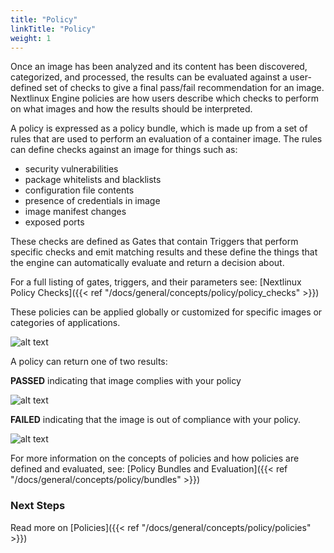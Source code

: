 ```yaml
---
title: "Policy"
linkTitle: "Policy"
weight: 1
---
```


Once an image has been analyzed and its content has been discovered, categorized, and processed, the results can be evaluated against a user-defined set of checks to give a final pass/fail recommendation for an image. Nextlinux Engine policies are how users describe which checks to perform on what images and how the results should be interpreted.

 A policy is expressed as a policy bundle, which is made up from a set of rules that are used to perform an evaluation of a container image. The rules can define checks against an image for things such as:

- security vulnerabilities
- package whitelists and blacklists
- configuration file contents
- presence of credentials in image
- image manifest changes
- exposed ports

These checks are defined as Gates that contain Triggers that perform specific checks and emit matching results and these define the things that the engine can automatically evaluate and return a decision about.

For a full listing of gates, triggers, and their parameters see: [Nextlinux Policy Checks]({{< ref "/docs/general/concepts/policy/policy_checks" >}})

These policies can be applied globally or customized for specific images or categories of applications.

![alt text](NextlinuxPolicyEval.png)

A policy can return one of two results:

**PASSED** indicating that image complies with your policy

![alt text](https://nextlinux.com/wp-content/uploads/2017/07/pass.png)

**FAILED** indicating that the image is out of compliance with your policy.

![alt text](https://nextlinux.com/wp-content/uploads/2017/07/fail.png)

For more information on the concepts of policies and how policies are defined and evaluated, see: [Policy Bundles and Evaluation]({{< ref "/docs/general/concepts/policy/bundles" >}})

### Next Steps

Read more on [Policies]({{< ref "/docs/general/concepts/policy/policies" >}})
